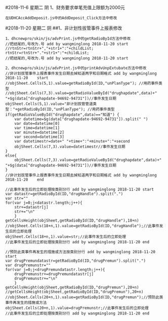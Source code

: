 #2018-11-6 星期二 阴
1、财务要求单笔充值上限额为2000元

	在UDHCAccAddDeposit.js中的AddDeposit_Click方法中修改




#2018-11-20 星期二 阴
##1、非计划性拔管事件上报表修改


	1、dhcnewpro/skin/js/advPrint.js中的getRadioById方法中修改
	//把结尾的,号改为.号 add by wangminglong 2018-11-20 start
	//rtnStr=rtnStr+","+str1+":"+childList;
	rtnStr=rtnStr+"."+str1+":"+childList;
	//把结尾的,号改为.号 add by wangminglong 2018-11-20 start

	2、dhcnewpro/skin/js/advPrint.js中的printAdvUnpExtubate方法中修改
	//非计划拔管事件上报表事件发生日期去掉知道两字和日期格式 add by wangminglong 2018-11-20	start
	//objSheet.Cells(5,1).value=getRadioById(ID,"unPlanType"); //用药事件类型
	//objSheet.Cells(7,3).value=getRadioValueById("drughapdate",data)+" "+$g(data["drughapdate-94692-94731"])//事件发生日期
	objSheet.Cells(5,1).value="非计划拔管管道类型："+getRadioById(ID,"unPlanType"); //用药事件类型
	if(getRadioValueById("drughapdate",data)=="知道")	{
		var datetime=$g(data["drughapdate-94692-94731"]).split(" ")
		var date=datetime[0]
		var time=datetime[1]
		var minute=datetime[2]
		var second=datetime[3]
		var datetimestr=date+" "+time+":"+minute+":"+second
		objSheet.Cells(7,3).value=datetimestr//事件发生日期
	}
	else{
		objSheet.Cells(7,3).value=getRadioValueById("drughapdate",data)+" "+$g(data["drughapdate-94692-94731"])//事件发生日期
	}
	//非计划拔管事件上报表事件发生日期去掉知道两字和日期格式 add by wangminglong 2018-11-20	end

	//此事件发生后的立即处理按类别分行 add by wangminglong 2018-11-20 start
	var datastr=getRadioById(ID,"drugHandle").split(".")
	var str=""
	for(var j=0;j<datastr.length;j++){
		str+=datastr[j]
		str+="\n"
		}
	getCellsHeight(objSheet,getRadioById(ID,"drugHandle"),18+n)
	//objSheet.Cells(18+n,1).value=getRadioById(ID,"drugHandle");//此事件发生后的立即处理
	objSheet.Cells(18+n,1).value=str;//此事件发生后的立即处理
	//此事件发生后的立即处理按类别分行 add by wangminglong 2018-11-20 end

	//预防此类事件再发生的措施或方法按类别分行 add by wangminglong 2018-11-20 start
	var drugPremundatastr=getRadioById(ID,"drugPremun").split(".")
	var drugPremunstr=""
	for(var j=0;j<drugPremundatastr.length;j++){
		drugPremunstr+=drugPremundatastr[j]
		drugPremunstr+="\n"
		}
	getCellsHeight(objSheet,getRadioById(ID,"drugPremun"),20+n)
	//getCellsHeight(objSheet,getRadioById(ID,"drugPremun"),20+n)
	//objSheet.Cells(20+n,1).value=getRadioById(ID,"drugPremun");//预防此类事件再发生的措施或方法
	objSheet.Cells(20+n,1).value=drugPremunstr;//此事件发生后的立即处理
	//此事件发生后的立即处理按类别分行 add by wangminglong 2018-11-20 end
	